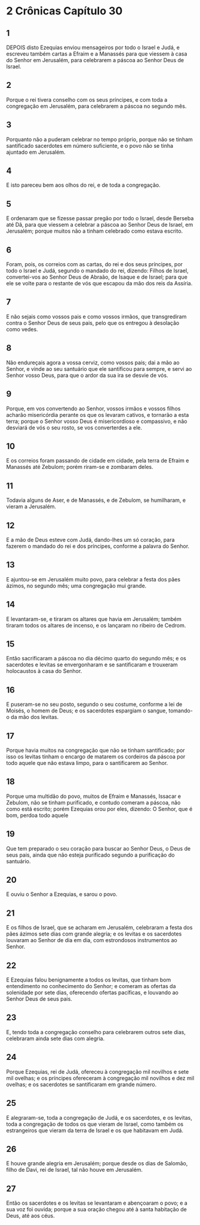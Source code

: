# 2 Crônicas Capítulo 30

## 1
DEPOIS disto Ezequias enviou mensageiros por todo o Israel e Judá, e escreveu também cartas a Efraim e a Manassés para que viessem à casa do Senhor em Jerusalém, para celebrarem a páscoa ao Senhor Deus de Israel.

## 2
Porque o rei tivera conselho com os seus príncipes, e com toda a congregação em Jerusalém, para celebrarem a páscoa no segundo mês.

## 3
Porquanto não a puderam celebrar no tempo próprio, porque não se tinham santificado sacerdotes em número suficiente, e o povo não se tinha ajuntado em Jerusalém.

## 4
E isto pareceu bem aos olhos do rei, e de toda a congregação.

## 5
E ordenaram que se fizesse passar pregão por todo o Israel, desde Berseba até Dã, para que viessem a celebrar a páscoa ao Senhor Deus de Israel, em Jerusalém; porque muitos não a tinham celebrado como estava escrito.

## 6
Foram, pois, os correios com as cartas, do rei e dos seus príncipes, por todo o Israel e Judá, segundo o mandado do rei, dizendo: Filhos de Israel, convertei-vos ao Senhor Deus de Abraão, de Isaque e de Israel; para que ele se volte para o restante de vós que escapou da mão dos reis da Assíria.

## 7
E não sejais como vossos pais e como vossos irmãos, que transgrediram contra o Senhor Deus de seus pais, pelo que os entregou à desolação como vedes.

## 8
Não endureçais agora a vossa cerviz, como vossos pais; dai a mão ao Senhor, e vinde ao seu santuário que ele santificou para sempre, e servi ao Senhor vosso Deus, para que o ardor da sua ira se desvie de vós.

## 9
Porque, em vos convertendo ao Senhor, vossos irmãos e vossos filhos acharão misericórdia perante os que os levaram cativos, e tornarão a esta terra; porque o Senhor vosso Deus é misericordioso e compassivo, e não desviará de vós o seu rosto, se vos converterdes a ele.

## 10
E os correios foram passando de cidade em cidade, pela terra de Efraim e Manassés até Zebulom; porém riram-se e zombaram deles.

## 11
Todavia alguns de Aser, e de Manassés, e de Zebulom, se humilharam, e vieram a Jerusalém.

## 12
E a mão de Deus esteve com Judá, dando-lhes um só coração, para fazerem o mandado do rei e dos príncipes, conforme a palavra do Senhor.

## 13
E ajuntou-se em Jerusalém muito povo, para celebrar a festa dos pães ázimos, no segundo mês; uma congregação mui grande.

## 14
E levantaram-se, e tiraram os altares que havia em Jerusalém; também tiraram todos os altares de incenso, e os lançaram no ribeiro de Cedrom.

## 15
Então sacrificaram a páscoa no dia décimo quarto do segundo mês; e os sacerdotes e levitas se envergonharam e se santificaram e trouxeram holocaustos à casa do Senhor.

## 16
E puseram-se no seu posto, segundo o seu costume, conforme a lei de Moisés, o homem de Deus; e os sacerdotes espargiam o sangue, tomando-o da mão dos levitas.

## 17
Porque havia muitos na congregação que não se tinham santificado; por isso os levitas tinham o encargo de matarem os cordeiros da páscoa por todo aquele que não estava limpo, para o santificarem ao Senhor.

## 18
Porque uma multidão do povo, muitos de Efraim e Manassés, Issacar e Zebulom, não se tinham purificado, e contudo comeram a páscoa, não como está escrito; porém Ezequias orou por eles, dizendo: O Senhor, que é bom, perdoa todo aquele

## 19
Que tem preparado o seu coração para buscar ao Senhor Deus, o Deus de seus pais, ainda que não esteja purificado segundo a purificação do santuário.

## 20
E ouviu o Senhor a Ezequias, e sarou o povo.

## 21
E os filhos de Israel, que se acharam em Jerusalém, celebraram a festa dos pães ázimos sete dias com grande alegria; e os levitas e os sacerdotes louvaram ao Senhor de dia em dia, com estrondosos instrumentos ao Senhor.

## 22
E Ezequias falou benignamente a todos os levitas, que tinham bom entendimento no conhecimento do Senhor; e comeram as ofertas da solenidade por sete dias, oferecendo ofertas pacíficas, e louvando ao Senhor Deus de seus pais.

## 23
E, tendo toda a congregação conselho para celebrarem outros sete dias, celebraram ainda sete dias com alegria.

## 24
Porque Ezequias, rei de Judá, ofereceu à congregação mil novilhos e sete mil ovelhas; e os príncipes ofereceram à congregação mil novilhos e dez mil ovelhas; e os sacerdotes se santificaram em grande número.

## 25
E alegraram-se, toda a congregação de Judá, e os sacerdotes, e os levitas, toda a congregação de todos os que vieram de Israel, como também os estrangeiros que vieram da terra de Israel e os que habitavam em Judá.

## 26
E houve grande alegria em Jerusalém; porque desde os dias de Salomão, filho de Davi, rei de Israel, tal não houve em Jerusalém.

## 27
Então os sacerdotes e os levitas se levantaram e abençoaram o povo; e a sua voz foi ouvida; porque a sua oração chegou até à santa habitação de Deus, até aos céus.

